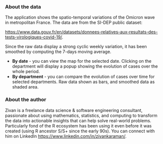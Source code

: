 ### About the data

The application shows the spatio-temporal variations of the Omicron wave in metropolitan France. The data are from the SI-DEP public dataset:

<https://www.data.gouv.fr/en/datasets/donnees-relatives-aux-resultats-des-tests-virologiques-covid-19/>.

Since the raw data display a strong cyclic weekly variation, it has been smoothed by computing the 7-days moving average.

-   **By date** - you can view the map for the selected date. Clicking on the department will display a popup showing the evolution of cases over the whole period.
-   **By department** - you can compare the evolution of cases over time for selected departments. Raw data shown as bars, and smoothed data as shaded area.

### About the author

Zivan is a freelance data science & software engineering consultant, passionate about using mathematics, statistics, and computing to transform the data into actionable insights that can help solve real-world problems. Particularly fond of the R ecosystem has been using it even before it was created (using R ancestor S/S+ since the early 90s). You can connect with him on LinkedIn <https://www.linkedin.com/in/zivankaraman/>.
